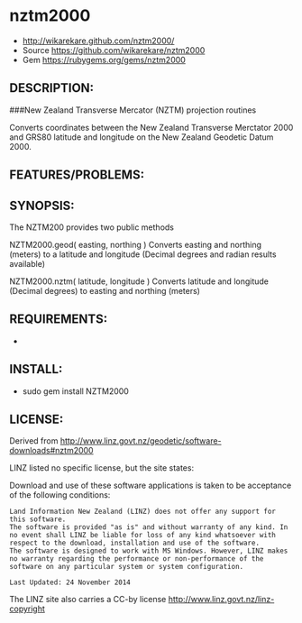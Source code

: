 # nztm2000

* http://wikarekare.github.com/nztm2000/
* Source https://github.com/wikarekare/nztm2000
* Gem https://rubygems.org/gems/nztm2000

## DESCRIPTION:

###New Zealand Transverse Mercator (NZTM) projection routines

Converts coordinates  between the New Zealand Transverse Merctator 2000 and GRS80 latitude and longitude on the New Zealand Geodetic Datum 2000.  
                  
## FEATURES/PROBLEMS:


## SYNOPSIS:

The NZTM200 provides two public methods 

NZTM2000.geod( easting, northing )
Converts easting and northing (meters) to a latitude and longitude (Decimal degrees and radian results available)

NZTM2000.nztm( latitude, longitude )
Converts latitude and longitude (Decimal degrees) to easting and northing (meters) 

## REQUIREMENTS:

* 

## INSTALL:

* sudo gem install NZTM2000

## LICENSE:

Derived from
  http://www.linz.govt.nz/geodetic/software-downloads#nztm2000

LINZ listed no specific license, but the site states:

Download and use of these software applications is taken to be acceptance of the following conditions:
```
Land Information New Zealand (LINZ) does not offer any support for this software.
The software is provided "as is" and without warranty of any kind. In no event shall LINZ be liable for loss of any kind whatsoever with respect to the download, installation and use of the software.
The software is designed to work with MS Windows. However, LINZ makes no warranty regarding the performance or non-performance of the software on any particular system or system configuration.
 
Last Updated: 24 November 2014
```

The LINZ site also carries a CC-by license
      http://www.linz.govt.nz/linz-copyright

 
